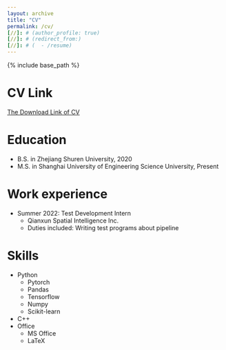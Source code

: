 ```yaml
---
layout: archive
title: "CV"
permalink: /cv/
[//]: # (author_profile: true)
[//]: # (redirect_from:)
[//]: # (  - /resume)
---
```


{% include base_path %}

CV Link
======
[The Download Link of CV](https://reza-zhu.github.io/files/CV.pdf)

Education
======
* B.S. in Zhejiang Shuren University,  2020
* M.S. in Shanghai University of Engineering Science University, Present

[//]: # (* Ph.D in Version Control Theory, GitHub University, 2018 &#40;expected&#41;)

Work experience
======
* Summer 2022: Test Development Intern
  * Qianxun Spatial Intelligence Inc.
  * Duties included: Writing test programs about pipeline

[//]: # (  * Supervisor: Professor Git)

[//]: # (* Fall 2015: Research Assistant)

[//]: # (  * Github University)

[//]: # (  * Duties included: Merging pull requests)

[//]: # (  * Supervisor: Professor Hub)
  
Skills
======
* Python
  * Pytorch
  * Pandas
  * Tensorflow
  * Numpy
  * Scikit-learn
* C++
* Office
  * MS Office
  * LaTeX


